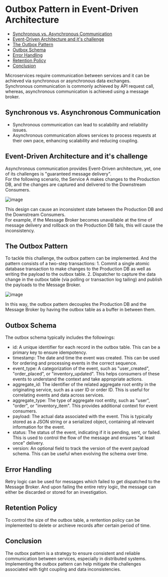 # Outbox Pattern in Event-Driven Architecture
- [Synchronous vs. Asynchronous Communication](#synchronous-vs-asynchronous-communication)
- [Event-Driven Architecture and it's challenge](#event-driven-architecture-and-its-challenge)
- [The Outbox Pattern](#the-outbox-pattern)
- [Outbox Schema](#outbox-schema)
- [Error Handling](#error-handling)
- [Retention Policy](#retention-policy)
- [Conclusion](#conclusion)

Microservices require communication between services and it can be achieved via synchronous or asynchronous data exchanges. <br>
Synchronous communication is commonly achieved by API request call, whereas, asynchronous communication is achieved using a message broker.

## Synchronous vs. Asynchronous Communication
- Synchronous communication can lead to scalability and reliability issues.
- Asynchronous communication allows services to process requests at their own pace, enhancing scalability and reducing coupling.

## Event-Driven Architecture and it's challenge
Asynchronous communication provides Event-Driven architecture, yet, one of its challenges is "guaranteed message delivery". <br>
For the following scenario, the Service A makes changes to the Production DB, and the changes are captured and delivered to the Downstream Consumers. <br>

![image](https://user-images.githubusercontent.com/46085656/227776576-e759ee42-f785-4878-95bc-d504247c2b60.png)

This design can cause an inconsistent state between the Production DB and the Downstream Consumers. <br>
For example, if the Message Broker becomes unavailable at the time of message delivery and rollback on the Production DB fails, this will cause the inconsistency.

## The Outbox Pattern
To tackle this challenge, the outbox pattern can be implemented. And the pattern consists of a two-step transactions:
    1. Commit a single atomic database transaction to make changes to the Production DB as well as writing the payload to the outbox table.
    2. Dispatcher to capture the data change in the outbox table (via polling or transaction log tailing) and publish the payloads to the Message Broker.

![image](https://user-images.githubusercontent.com/46085656/227777314-986d40eb-7a15-456c-84d3-6484e6486346.png)

In this way, the outbox pattern decouples the Production DB and the Message Broker by having the outbox table as a buffer in between them.

## Outbox Schema
The outbox schema typically includes the followings:
- id: A unique identifier for each record in the outbox table. This can be a primary key to ensure idempotency.
- timestamp: The date and time the event was created. This can be used for ordering and processing events in the correct sequence.
- event_type: A categorization of the event, such as "user_created", "order_placed", or "inventory_updated". This helps consumers of these events to understand the context and take appropriate actions.
- aggregate_id: The identifier of the related aggregate root entity in the originating service, such as a user ID or order ID. This is useful for correlating events and data across services.
- aggregate_type: The type of aggregate root entity, such as "user", "order", or "inventory_item". This provides additional context for event consumers.
- payload: The actual data associated with the event. This is typically stored as a JSON string or a serialized object, containing all relevant information for the event.
- status: The status of the event, indicating if it is pending, sent, or failed. This is used to control the flow of the message and ensures "at least once" delivery.
- version: An optional field to track the version of the event payload schema. This can be useful when evolving the schema over time.

## Error Handling
Retry logic can be used for messages which failed to get dispatched to the Message Broker. And upon failing the entire retry logic, the message can either be discarded or stored for an investigation.

## Retention Policy 
To control the size of the outbox table, a rentention policy can be implemented to delete or archieve records after certain period of time.

## Conclusion
The outbox pattern is a strategy to ensure consistent and reliable communication between services, especially in distributed systems. <br>
Implementing the outbox pattern can help mitigate the challenges associated with tight coupling and data inconsistencies.

